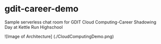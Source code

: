 # gdit-career-demo
Sample serverless chat room for GDIT Cloud Computing-Career Shadowing Day at Kettle Run Highschool

![Image of Architecture]
(./CloudComputingDemo.png)